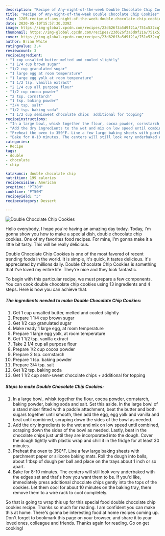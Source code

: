 ```yaml
---
description: "Recipe of Any-night-of-the-week Double Chocolate Chip Cookies"
title: "Recipe of Any-night-of-the-week Double Chocolate Chip Cookies"
slug: 1205-recipe-of-any-night-of-the-week-double-chocolate-chip-cookies
date: 2020-05-10T15:57:30.339Z
image: https://img-global.cpcdn.com/recipes/23d626f3a5d9f21a/751x532cq70/double-chocolate-chip-cookies-recipe-main-photo.jpg
thumbnail: https://img-global.cpcdn.com/recipes/23d626f3a5d9f21a/751x532cq70/double-chocolate-chip-cookies-recipe-main-photo.jpg
cover: https://img-global.cpcdn.com/recipes/23d626f3a5d9f21a/751x532cq70/double-chocolate-chip-cookies-recipe-main-photo.jpg
author: Brian White
ratingvalue: 3.4
reviewcount: 3
recipeingredient:
- "1 cup unsalted butter melted and cooled slightly"
- "1 1/4 cup brown sugar"
- "1/2 cup granulated sugar"
- "1 large egg at room temperature"
- "1 large egg yolk at room temperature"
- "1 1/2 tsp. vanilla extract"
- "2 1/4 cup all purpose flour"
- "1/2 cup cocoa powder"
- "2 tsp. cornstarch"
- "1 tsp. baking powder"
- "3/4 tsp. salt"
- "1/2 tsp. baking soda"
- "1 1/2 cup semisweet chocolate chips  additional for topping"
recipeinstructions:
- "In a large bowl, whisk together the flour, cocoa powder, cornstarch, baking powder, baking soda and salt. Set this aside. In the large bowl of a stand mixer fitted with a paddle attachment, beat the butter and both sugars together until smooth, then add the egg, egg yolk and vanilla and beat until combined, scraping down the sides of the bowl as needed."
- "Add the dry ingredients to the wet and mix on low speed until combined, scraping down the sides of the bowl as needed. Lastly, beat in the chocolate chips just until they are incorporated into the dough. Cover the dough tightly with plastic wrap and chill it in the fridge for at least 30 minutes."
- "Preheat the oven to 350°F. Line a few large baking sheets with parchment paper or silicone baking mats. Roll the dough into balls, about 1 tbsp of dough per ball and place on the trays about 1 inch or so apart."
- "Bake for 8-10 minutes. The centers will still look very underbaked with the edges set and that&#39;s how you want them to be. If you&#39;d like, immediately press additional chocolate chips gently into the tops of the cookies. Let them cool for about 10 minutes on the baking tray, them remove them to a wire rack to cool completely."
categories:
- Recipe
tags:
- double
- chocolate
- chip

katakunci: double chocolate chip 
nutrition: 199 calories
recipecuisine: American
preptime: "PT38M"
cooktime: "PT50M"
recipeyield: "3"
recipecategory: Dessert

---
```



![Double Chocolate Chip Cookies](https://img-global.cpcdn.com/recipes/23d626f3a5d9f21a/751x532cq70/double-chocolate-chip-cookies-recipe-main-photo.jpg)

Hello everybody, I hope you're having an amazing day today. Today, I'm gonna show you how to make a special dish, double chocolate chip cookies. One of my favorites food recipes. For mine, I'm gonna make it a little bit tasty. This will be really delicious.



Double Chocolate Chip Cookies is one of the most favored of recent trending foods in the world. It is simple, it's quick, it tastes delicious. It's appreciated by millions daily. Double Chocolate Chip Cookies is something that I've loved my entire life. They're nice and they look fantastic.


To begin with this particular recipe, we must prepare a few components. You can cook double chocolate chip cookies using 13 ingredients and 4 steps. Here is how you can achieve that.

<!--inarticleads1-->

##### The ingredients needed to make Double Chocolate Chip Cookies:

1. Get 1 cup unsalted butter, melted and cooled slightly
1. Prepare 1 1/4 cup brown sugar
1. Get 1/2 cup granulated sugar
1. Make ready 1 large egg, at room temperature
1. Prepare 1 large egg yolk, at room temperature
1. Get 1 1/2 tsp. vanilla extract
1. Take 2 1/4 cup all purpose flour
1. Prepare 1/2 cup cocoa powder
1. Prepare 2 tsp. cornstarch
1. Prepare 1 tsp. baking powder
1. Prepare 3/4 tsp. salt
1. Get 1/2 tsp. baking soda
1. Get 1 1/2 cup semi-sweet chocolate chips + additional for topping




<!--inarticleads2-->

##### Steps to make Double Chocolate Chip Cookies:

1. In a large bowl, whisk together the flour, cocoa powder, cornstarch, baking powder, baking soda and salt. Set this aside. In the large bowl of a stand mixer fitted with a paddle attachment, beat the butter and both sugars together until smooth, then add the egg, egg yolk and vanilla and beat until combined, scraping down the sides of the bowl as needed.
1. Add the dry ingredients to the wet and mix on low speed until combined, scraping down the sides of the bowl as needed. Lastly, beat in the chocolate chips just until they are incorporated into the dough. Cover the dough tightly with plastic wrap and chill it in the fridge for at least 30 minutes.
1. Preheat the oven to 350°F. Line a few large baking sheets with parchment paper or silicone baking mats. Roll the dough into balls, about 1 tbsp of dough per ball and place on the trays about 1 inch or so apart.
1. Bake for 8-10 minutes. The centers will still look very underbaked with the edges set and that&#39;s how you want them to be. If you&#39;d like, immediately press additional chocolate chips gently into the tops of the cookies. Let them cool for about 10 minutes on the baking tray, them remove them to a wire rack to cool completely.




So that is going to wrap this up for this special food double chocolate chip cookies recipe. Thanks so much for reading. I am confident you can make this at home. There's gonna be interesting food at home recipes coming up. Don't forget to bookmark this page on your browser, and share it to your loved ones, colleague and friends. Thanks again for reading. Go on get cooking!
